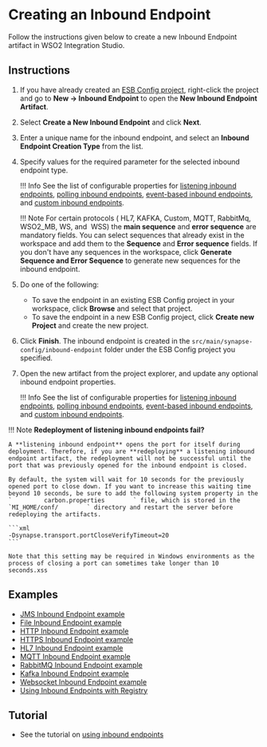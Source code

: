 # Creating an Inbound Endpoint

Follow the instructions given below to create a new Inbound Endpoint artifact in WSO2 Integration Studio.

## Instructions

1. If you have already created an [ESB Config project](../../creating-projects/#esb-config-project), right-click the project and go to **New → Inbound Endpoint** to open the **New Inbound Endpoint Artifact**.
2. Select **Create a New Inbound Endpoint** and click **Next**.
3. Enter a unique name for the inbound endpoint, and select an **Inbound Endpoint Creation Type** from the list.
4. Specify values for the required parameter for the selected inbound endpoint type.

    !!! Info
        See the list of configurable properties for [listening inbound endpoints](../../references/synapse-properties/inbound-endpoints/listening-inbound-endpoint-properties.md), [polling inbound endpoints](../../references/synapse-properties/inbound-endpoints/polling-inbound-endpoint-properties.md), [event-based inbound endpoints](../../references/synapse-properties/inbound-endpoints/event-based-inbound-endpoint-properties.md), and [custom inbound endpoints](../../references/synapse-properties/inbound-endpoints/custom-inbound-endpoint-properties.md).

	!!! Note
		For certain protocols ( HL7, KAFKA, Custom, MQTT, RabbitMq, WSO2_MB, WS, and  WSS) the **main sequence** and **error sequence** are mandatory fields. You can select sequences that already exist in the workspace and add them to the **Sequence** and **Error sequence** fields. If you don't have any sequences in the workspace, click **Generate Sequence and Error Sequence** to generate new sequences for the inbound endpoint.  
        
5.	Do one of the following:  
    -   To save the endpoint in an existing ESB Config project in your workspace, click **Browse** and select that project.
    -   To save the endpoint in a new ESB Config project, click **Create new Project** and create the new project.
5.  Click **Finish**. The inbound endpoint is created in the `src/main/synapse-config/inbound-endpoint` folder under the ESB Config project you specified.
6.  Open the new artifact from the project explorer, and update any optional inbound endpoint properties.

    !!! Info
        See the list of configurable properties for [listening inbound endpoints](../../references/synapse-properties/inbound-endpoints/listening-inbound-endpoint-properties.md), [polling inbound endpoints](../../references/synapse-properties/inbound-endpoints/polling-inbound-endpoint-properties.md), [event-based inbound endpoints](../../references/synapse-properties/inbound-endpoints/event-based-inbound-endpoint-properties.md), and [custom inbound endpoints](../../references/synapse-properties/inbound-endpoints/custom-inbound-endpoint-properties.md).

!!! Note
    **Redeployment of listening inbound endpoints fail?**

    A **listening inbound endpoint** opens the port for itself during deployment. Therefore, if you are **redeploying** a listening inbound endpoint artifact, the redeployment will not be successful until the port that was previously opened for the inbound endpoint is closed.
    
    By default, the system will wait for 10 seconds for the previously opened port to close down. If you want to increase this waiting time beyond 10 seconds, be sure to add the following system property in the `         carbon.properties        ` file, which is stored in the `MI_HOME/conf/        ` directory and restart the server before redeploying the artifacts.

    ```xml
    -Dsynapse.transport.portCloseVerifyTimeout=20
    ```

    Note that this setting may be required in Windows environments as the process of closing a port can sometimes take longer than 10 seconds.xss

## Examples

-   [JMS Inbound Endpoint example](../../../use-cases/examples/inbound_endpoint_examples/inbound-endpoint-jms-protocol)
-   [File Inbound Endpoint example](../../../use-cases/examples/inbound_endpoint_examples/file-inbound-endpoint)
-   [HTTP Inbound Endpoint example](../../../use-cases/examples/inbound_endpoint_examples/inbound-endpoint-http-protocol)
-   [HTTPS Inbound Endpoint example](../../../use-cases/examples/inbound_endpoint_examples/inbound-endpoint-https-protocol)
-   [HL7 Inbound Endpoint example](../../../use-cases/examples/inbound_endpoint_examples/inbound-endpoint-hl7-protocol-auto-ack)
-   [MQTT Inbound Endpoint example](../../../use-cases/examples/inbound_endpoint_examples/inbound-endpoint-mqtt-protocol)
-   [RabbitMQ Inbound Endpoint example](../../../use-cases/examples/inbound_endpoint_examples/inbound-endpoint-rabbitmq-protocol)
-   [Kafka Inbound Endpoint example](../../../use-cases/examples/inbound_endpoint_examples/inbound-endpoint-kafka)
-   [Websocket Inbound Endpoint example](../../../use-cases/examples/inbound_endpoint_examples/inbound-endpoint-secured-websocket)
-   [Using Inbound Endpoints with Registry](../../../use-cases/examples/inbound_endpoint_examples/inbound-endpoint-with-registry)

## Tutorial

-   See the tutorial on [using inbound endpoints](../../../use-cases/tutorials/using-inbound-endpoints)